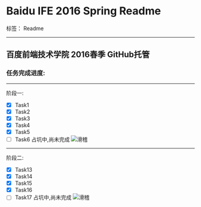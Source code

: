 # Baidu IFE 2016 Spring Readme

标签： Readme

---

## 百度前端技术学院 2016春季 GitHub托管

### 任务完成进度:

---
阶段一:

- [x] Task1
- [x] Task2
- [x] Task3
- [x] Task4
- [x] Task5
- [ ] Task6 占坑中,尚未完成 ![滑稽](http://ww3.sinaimg.cn/large/005TbPZpgw1f32y3xbz2mg301f01fmx0.gif)

---
阶段二:

- [x] Task13
- [x] Task14
- [x] Task15
- [x] Task16
- [ ] Task17 占坑中,尚未完成 ![滑稽](http://ww3.sinaimg.cn/large/005TbPZpgw1f32y3xbz2mg301f01fmx0.gif)
